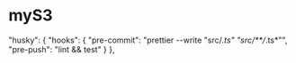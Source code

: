 # myS3

"husky": {
    "hooks": {
      "pre-commit": "prettier --write \"src/*.ts\" \"src/**/*.ts*\"",
      "pre-push": "lint && test"
    }
  },